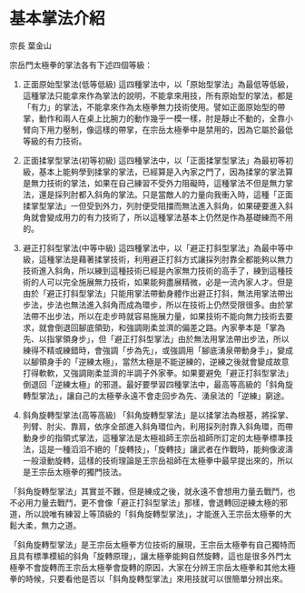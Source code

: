 # 基本掌法介紹

宗長
葉金山

宗岳門太極拳的掌法各有下述四個等級：

1. 正面原始型掌法(低等低級)
這四種掌法中，以「原始型掌法」為最低等低級，這種掌法只能拿來作為掌法的說明，不能拿來用技，所有原始型的掌法，都是「有力」的掌法，不能拿來作為太極拳無力技術使用。譬如正面原始型的帶掌，動作和兩人在桌上比腕力的動作幾乎一模一樣，肘是靜止不動的，全靠小臂向下用力壓制，像這樣的帶掌，在宗岳太極拳中是禁用的，因為它屬於最低等級的有力技術。

2. 正面揉掌型掌法(初等初級)
這四種掌法中，以「正面揉掌型掌法」為最初等初級，基本上能夠學到揉掌的掌法，已經算是入內家之門了，因為揉掌的掌法算是無力技術的掌法，如果在自己練習不受外力阻礙時，這種掌法不但是無力掌法，還是採列肘都入斜角的掌法。只是當敵人的力量向我衝入時，這種「正面揉掌型掌法」一但受到外力，列肘便受阻擋而無法進入斜角，如果硬要進入斜角就會變成用力的有力技術了，所以這種掌法基本上仍然是作為基礎練而不用的。

3. 避正打斜型掌法(中等中級)
這四種掌法中，以「避正打斜型掌法」為最中等中級，這種掌法是藉著揉掌技術，利用避正打斜方式讓採列肘靠全都能夠以無力技術進入斜角，所以練到這種技術已經是內家無力技術的高手了，練到這種技術的人可以完全施展無力技術，如果能夠盡展精微，必是一流內家人才。但是由於「避正打斜型掌法」只能用掌法帶動身體作出避正打斜，無法用掌法帶出步法，步法也無法進入斜角而成為環步，所以在技術上仍然受限很多。由於掌法帶不出步法，所以在走步時就容易施展力量，如果技術不能向無力技術去要求，就會倒退回腳底領勁，和強調剛柔並濟的偏差之路。內家拳本是「掌為先、以指掌領身步」，但「避正打斜型掌法」由於無法用掌法帶出步法，所以練得不精或練錯時，會強調「步為先」，或強調用「腳底湧泉帶動身手」，變成以腳領身手的「逆練太極」，當然太極是不能逆練的，逆練之後就會變成故意打得軟軟，又強調剛柔並濟的半調子外家拳。如果要避免「避正打斜型掌法」倒退回「逆練太極」的邪道。最好要學習四種掌法中，最高等高級的「斜角旋轉型掌法」，讓自己的太極拳永遠不會走回步為先、湧泉法的「逆練」窮途。

4. 斜角旋轉型掌法(高等高級)
「斜角旋轉型掌法」是以揉掌法為根基，將採掌、列臂、肘尖、靠肩，依序全部進入斜角環位內，利用採列肘靠入斜角環，而帶動身步的指領式掌法，這種掌法是太極祖師王宗岳祖師所訂定的太極拳標準技法，這是一種滔滔不絕的「旋轉技」，「旋轉技」讓武者在作戰時，能夠像波濤一般滾動旋轉，這樣的技術理論是王宗岳祖師在太極拳中最早提出來的，所以是王宗岳太極拳的獨門技法。

「斜角旋轉型掌法」其實並不難，但是練成之後，就永遠不會想用力量去戰鬥，也不必用力量去戰鬥，更不會像「避正打斜型掌法」那樣，會退轉回逆練太極的邪道，所以說唯有練習上等頂級的「斜角旋轉型掌法」，才能進入王宗岳太極拳的大鬆大柔，無力之道。

「斜角旋轉型掌法」是王宗岳太極拳方位技術的展現，王宗岳太極拳有自己獨特而且具有標準模組的斜角「旋轉原理」，讓太極拳能夠自然旋轉，這也是很多外門太極拳不會旋轉而王宗岳太極拳會旋轉的原因，大家在分辨王宗岳太極拳和其他太極拳的時候，只要看他是否以「斜角旋轉型掌法」來用技就可以很簡單分辨出來。